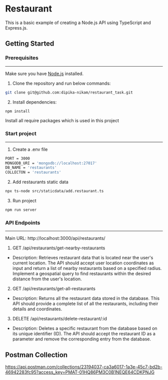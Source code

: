 # Restaurant

This is a basic example of creating a Node.js API using TypeScript and Express.js.

## Getting Started

### Prerequisites
---

Make sure you have [Node.js](https://nodejs.org/) installed.

1. Clone the repository and run below commands:

```bash
git clone git@github.com:dipika-nikam/restaurant_task.git
```
2. Install dependencies:

 ```bash
 npm install
```
Install all require packages which is used in this project

### Start project 
---

1. Create a .env file 
```bash
PORT = 3000
MONGODB_URI = 'mongodb://localhost:27017'
DB_NAME = 'restaurants'
COLLECTON = 'restaurants'
```
2. Add restaurants static data 
```bash 
npx ts-node src/staticdata/add.restaurant.ts
```
3. Run project 

```bash  
npm run server  
 ```

### API Endpoints
---
Main URL: http://localhost:3000/api/restaurants/

1. GET /api/restaurants/get-nearby-restaurants

- Description: Retrieves restaurant data that is located near the user's current location. The API should accept user location coordinates as input and return a list of nearby restaurants based on a specified radius. Implement a geospatial query to find restaurants within the desired distance from the user's location.

2. GET /api/restaurants/get-all-restaurants

- Description: Returns all the restaurant data stored in the database. This API should provide a complete list of all the restaurants, including their details and coordinates.

3. DELETE /api/restaurants/delete-restaurant/:id

- Description: Deletes a specific restaurant from the database based on its unique identifier (ID). The API should accept the restaurant ID as a parameter and remove the corresponding entry from the database.


## Postman Collection

https://api.postman.com/collections/23194037-ca3a6017-1a3e-45c7-bd2b-46942283fc95?access_key=PMAT-01HQ86PM3C0B1NEQE64CDKPNJG
